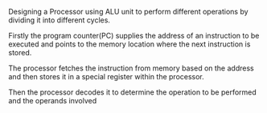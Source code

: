 Designing a Processor using ALU unit to perform different operations by dividing it into different cycles.

Firstly the program counter(PC) supplies the address of an instruction to be executed and points to the memory location where the next instruction is stored. 

The processor fetches the instruction from memory based on the address and then stores it in a special register within the processor.

 Then the processor decodes it to determine the operation to be performed and the operands involved

 
